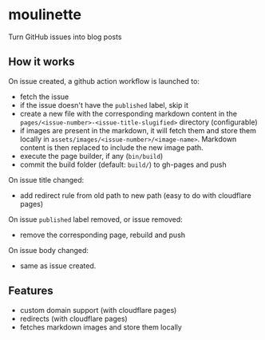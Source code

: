 # moulinette
Turn GitHub issues into blog posts

## How it works

On issue created, a github action workflow is launched to:
*   fetch the issue
*   if the issue doesn't have the `published` label, skip it
*   create a new file with the corresponding markdown content in the `pages/<issue-number>-<issue-title-slugified>` directory (configurable)
*   if images are present in the markdown, it will fetch them and store them locally in `assets/images/<issue-number>/<image-name>`. Markdown content is then replaced to include the new image path.
*   execute the page builder, if any (`bin/build`)
*   commit the build folder (default: `build/`) to gh-pages and push

On issue title changed:
* add redirect rule from old path to new path (easy to do with cloudflare pages)

On issue `published` label removed, or issue removed:
* remove the corresponding page, rebuild and push

On issue body changed:
* same as issue created.

## Features

* custom domain support (with cloudflare pages)
* redirects (with cloudflare pages)
* fetches markdown images and store them locally
